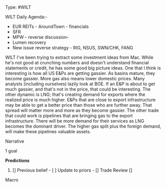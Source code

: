 Type: #WILT 

WILT
Daily Agenda:-
- EUR REITs - AroundTown - financials
- SFR
- MPW  - reverse discussion- 
- Lumen recovery 
- New issue reverse strategy - RIG, NSUS, SWN/CHK, FANG
 
WILT
I've been trying to extract some investment ideas from Mac. While he's not good at crunching numbers and doesn't understand financial statements or credit, he has some good big picture ideas. One that I think is interesting is how all US E&Ps are getting gassier. As basins mature, they become gassier. More gas also means lower domestic prices. Many analysts (including ourselves) lazily look at BOE. If an E&P is about to get much gassier, and that's not in the price, that could be interesting. The other dynamic is LNG; that's creating demand  for exports where the realized price is much higher. E&Ps that are close to export infrastructure may be able to get a better price than those who are further away. That spread will matter more and more as they become gassier. The other trade that could work is pipelines that are bringing gas to the export infrastructure. There will be more demand for their services as LNG becomes the dominant driver. The higher gas split plus the foreign demand, will make these pipelines valuable assets. 





Narrative

1 goal


**Predictions**

1) []
Previous belief - 
[ ]
Update to priors - 
[]
Trade Review
[]





Macro
